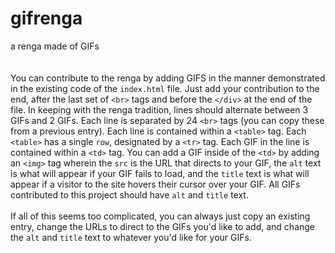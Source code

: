 # gifrenga
a renga made of GIFs
<br><br><br>
You can contribute to the renga by adding GIFS in the manner demonstrated in the existing code of the `index.html` file. Just add your contribution to the end, after the last set of `<br>` tags and before the `</div>` at the end of the file. In keeping with the renga tradition, lines should alternate between 3 GIFs and 2 GIFs. Each line is separated by 24 `<br>` tags (you can copy these from a previous entry). Each line is contained within a `<table>` tag. Each `<table>` has a single `row`, designated by a `<tr>` tag. Each GIF in the line is contained within a `<td>` tag. You can add a GIF inside of the `<td>` by adding an `<img>` tag wherein the `src` is the URL that directs to your GIF, the `alt` text is what will appear if your GIF fails to load, and the `title` text is what will appear if a visitor to the site hovers their cursor over your GIF. All GIFs contributed to this project should have `alt` and `title` text.
<br><br>
If all of this seems too complicated, you can always just copy an existing entry, change the URLs to direct to the GIFs you'd like to add, and change the `alt` and `title` text to whatever you'd like for your GIFs.
